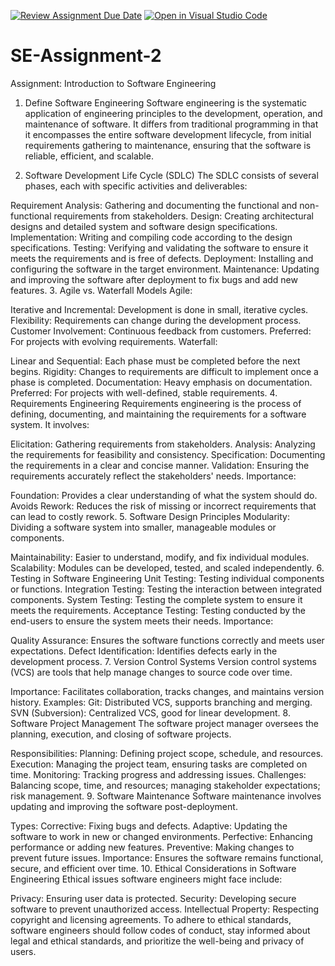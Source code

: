 [![Review Assignment Due Date](https://classroom.github.com/assets/deadline-readme-button-24ddc0f5d75046c5622901739e7c5dd533143b0c8e959d652212380cedb1ea36.svg)](https://classroom.github.com/a/-ucQIGTc)
[![Open in Visual Studio Code](https://classroom.github.com/assets/open-in-vscode-718a45dd9cf7e7f842a935f5ebbe5719a5e09af4491e668f4dbf3b35d5cca122.svg)](https://classroom.github.com/online_ide?assignment_repo_id=15255747&assignment_repo_type=AssignmentRepo)
# SE-Assignment-2
Assignment: Introduction to Software Engineering
1. Define Software Engineering
Software engineering is the systematic application of engineering principles to the development, operation, and maintenance of software. It differs from traditional programming in that it encompasses the entire software development lifecycle, from initial requirements gathering to maintenance, ensuring that the software is reliable, efficient, and scalable.

2. Software Development Life Cycle (SDLC)
The SDLC consists of several phases, each with specific activities and deliverables:

Requirement Analysis: Gathering and documenting the functional and non-functional requirements from stakeholders.
Design: Creating architectural designs and detailed system and software design specifications.
Implementation: Writing and compiling code according to the design specifications.
Testing: Verifying and validating the software to ensure it meets the requirements and is free of defects.
Deployment: Installing and configuring the software in the target environment.
Maintenance: Updating and improving the software after deployment to fix bugs and add new features.
3. Agile vs. Waterfall Models
Agile:

Iterative and Incremental: Development is done in small, iterative cycles.
Flexibility: Requirements can change during the development process.
Customer Involvement: Continuous feedback from customers.
Preferred: For projects with evolving requirements.
Waterfall:

Linear and Sequential: Each phase must be completed before the next begins.
Rigidity: Changes to requirements are difficult to implement once a phase is completed.
Documentation: Heavy emphasis on documentation.
Preferred: For projects with well-defined, stable requirements.
4. Requirements Engineering
Requirements engineering is the process of defining, documenting, and maintaining the requirements for a software system. It involves:

Elicitation: Gathering requirements from stakeholders.
Analysis: Analyzing the requirements for feasibility and consistency.
Specification: Documenting the requirements in a clear and concise manner.
Validation: Ensuring the requirements accurately reflect the stakeholders' needs.
Importance:

Foundation: Provides a clear understanding of what the system should do.
Avoids Rework: Reduces the risk of missing or incorrect requirements that can lead to costly rework.
5. Software Design Principles
Modularity: Dividing a software system into smaller, manageable modules or components.

Maintainability: Easier to understand, modify, and fix individual modules.
Scalability: Modules can be developed, tested, and scaled independently.
6. Testing in Software Engineering
Unit Testing: Testing individual components or functions.
Integration Testing: Testing the interaction between integrated components.
System Testing: Testing the complete system to ensure it meets the requirements.
Acceptance Testing: Testing conducted by the end-users to ensure the system meets their needs.
Importance:

Quality Assurance: Ensures the software functions correctly and meets user expectations.
Defect Identification: Identifies defects early in the development process.
7. Version Control Systems
Version control systems (VCS) are tools that help manage changes to source code over time.

Importance: Facilitates collaboration, tracks changes, and maintains version history.
Examples:
Git: Distributed VCS, supports branching and merging.
SVN (Subversion): Centralized VCS, good for linear development.
8. Software Project Management
The software project manager oversees the planning, execution, and closing of software projects.

Responsibilities:
Planning: Defining project scope, schedule, and resources.
Execution: Managing the project team, ensuring tasks are completed on time.
Monitoring: Tracking progress and addressing issues.
Challenges: Balancing scope, time, and resources; managing stakeholder expectations; risk management.
9. Software Maintenance
Software maintenance involves updating and improving the software post-deployment.

Types:
Corrective: Fixing bugs and defects.
Adaptive: Updating the software to work in new or changed environments.
Perfective: Enhancing performance or adding new features.
Preventive: Making changes to prevent future issues.
Importance: Ensures the software remains functional, secure, and efficient over time.
10. Ethical Considerations in Software Engineering
Ethical issues software engineers might face include:

Privacy: Ensuring user data is protected.
Security: Developing secure software to prevent unauthorized access.
Intellectual Property: Respecting copyright and licensing agreements.
To adhere to ethical standards, software engineers should follow codes of conduct, stay informed about legal and ethical standards, and prioritize the well-being and privacy of users.
